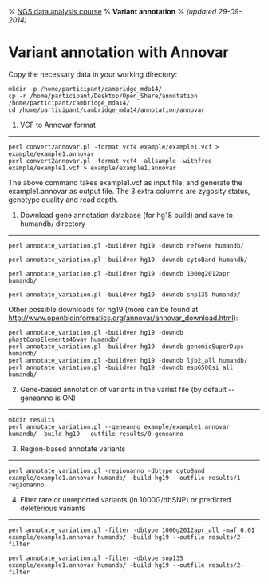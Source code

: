 % [NGS data analysis course](http://ngscourse.github.io/)
% __Variant annotation__
% _(updated 29-09-2014)_

<!-- COMMON LINKS HERE -->

[AnnoVar]: http://www.openbioinformatics.org/annovar/ "AnnoVar"

Variant annotation with Annovar
================================================================================

Copy the necessary data in your working directory:

    mkdir -p /home/participant/cambridge_mda14/
    cp -r /home/participant/Desktop/Open_Share/annotation /home/participant/cambridge_mda14/
    cd /home/participant/cambridge_mda14/annotation/annovar


1. VCF to Annovar format
--------------------------------------------------------------------------------

    perl convert2annovar.pl -format vcf4 example/example1.vcf > example/example1.annovar
	perl convert2annovar.pl -format vcf4 -allsample -withfreq example/example1.vcf > example/example1.annovar

The above command takes example1.vcf as input file, and generate the example1.annovar as output file. The 3 extra columns are zygosity status, genotype quality and read depth.


1. Download gene annotation database (for hg18 build) and save to humandb/ directory
--------------------------------------------------------------------------------

    perl annotate_variation.pl -buildver hg19 -downdb refGene humandb/

	perl annotate_variation.pl -buildver hg19 -downdb cytoBand humandb/

    perl annotate_variation.pl -buildver hg19 -downdb 1000g2012apr humandb/

    perl annotate_variation.pl -buildver hg19 -downdb snp135 humandb/

Other possible downloads for hg19 (more can be found at http://www.openbioinformatics.org/annovar/annovar_download.html):


    perl annotate_variation.pl -buildver hg19 -downdb phastConsElements46way humandb/
    perl annotate_variation.pl -buildver hg19 -downdb genomicSuperDups humandb/
    perl annotate_variation.pl -buildver hg19 -downdb ljb2_all humandb/
    perl annotate_variation.pl -buildver hg19 -downdb esp6500si_all humandb/


2. Gene-based annotation of variants in the varlist file (by default --geneanno is ON)
--------------------------------------------------------------------------------

    mkdir results
	perl annotate_variation.pl --geneanno example/example1.annovar humandb/ -build hg19 --outfile results/0-geneanno

3. Region-based annotate variants
--------------------------------------------------------------------------------

    perl annotate_variation.pl -regionanno -dbtype cytoBand example/example1.annovar humandb/ -build hg19 --outfile results/1-regionanno


4. Filter rare or unreported variants (in 1000G/dbSNP) or predicted deleterious variants
--------------------------------------------------------------------------------

    perl annotate_variation.pl -filter -dbtype 1000g2012apr_all -maf 0.01 example/example1.annovar humandb/ -build hg19 --outfile results/2-filter

    perl annotate_variation.pl -filter -dbtype snp135 example/example1.annovar humandb/ -build hg19 --outfile results/2-filter


